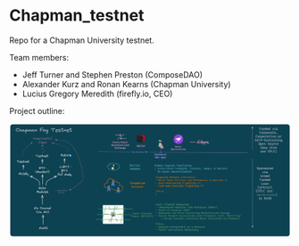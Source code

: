 # Chapman_testnet

Repo for a Chapman University testnet.

Team members: 
- Jeff Turner and Stephen Preston (ComposeDAO)
- Alexander Kurz and Ronan Kearns (Chapman University)
- Lucius Gregory Meredith (firefly.io, CEO)

Project outline:

<div align="center"><img src="./docs/drawings/Chapman_testnet.png"></img></div>
